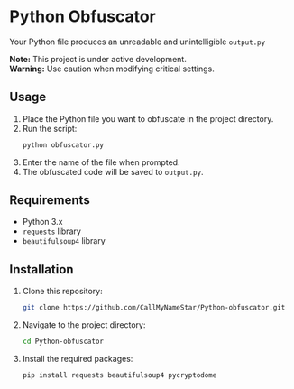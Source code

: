 # Python Obfuscator

Your Python file produces an unreadable and unintelligible `output.py`

<div class="alert alert-info">
  <strong>Note:</strong> This project is under active development.
</div>

<div class="alert alert-warning">
  <strong>Warning:</strong> Use caution when modifying critical settings.
</div>

## Usage

1. Place the Python file you want to obfuscate in the project directory.
2. Run the script:
    ```sh
    python obfuscator.py
    ```
3. Enter the name of the file when prompted.
4. The obfuscated code will be saved to `output.py`.

## Requirements

- Python 3.x
- `requests` library
- `beautifulsoup4` library

## Installation

1. Clone this repository:
    ```sh
    git clone https://github.com/CallMyNameStar/Python-obfuscator.git
    ```
2. Navigate to the project directory:
    ```sh
    cd Python-obfuscator
    ```
3. Install the required packages:
    ```sh
    pip install requests beautifulsoup4 pycryptodome
    ```
